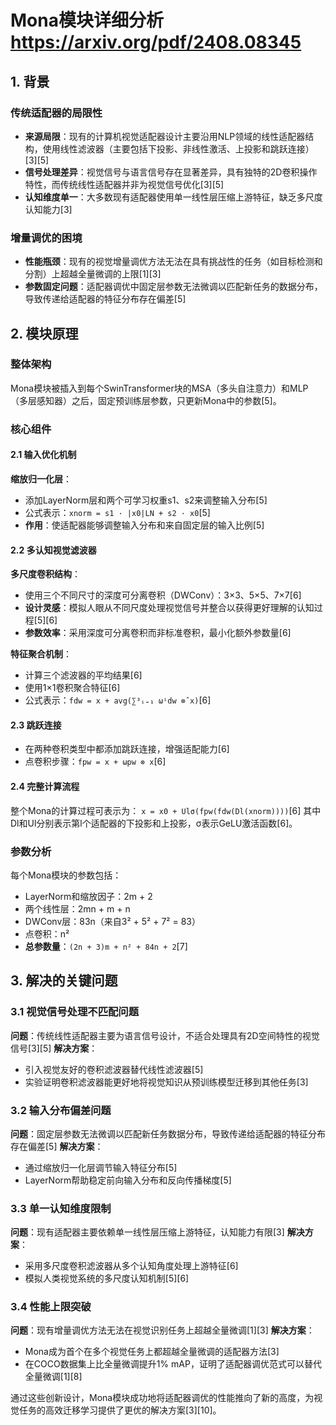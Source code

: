 # Mona模块详细分析 https://arxiv.org/pdf/2408.08345

## 1. 背景

### 传统适配器的局限性
- **来源局限**：现有的计算机视觉适配器设计主要沿用NLP领域的线性适配器结构，使用线性滤波器（主要包括下投影、非线性激活、上投影和跳跃连接）[3][5]
- **信号处理差异**：视觉信号与语言信号存在显著差异，具有独特的2D卷积操作特性，而传统线性适配器并非为视觉信号优化[3][5]
- **认知维度单一**：大多数现有适配器使用单一线性层压缩上游特征，缺乏多尺度认知能力[3]

### 增量调优的困境
- **性能瓶颈**：现有的视觉增量调优方法无法在具有挑战性的任务（如目标检测和分割）上超越全量微调的上限[1][3]
- **参数固定问题**：适配器调优中固定层参数无法微调以匹配新任务的数据分布，导致传递给适配器的特征分布存在偏差[5]

## 2. 模块原理

### 整体架构
Mona模块被插入到每个SwinTransformer块的MSA（多头自注意力）和MLP（多层感知器）之后，固定预训练层参数，只更新Mona中的参数[5]。

### 核心组件

#### 2.1 输入优化机制
**缩放归一化层**：
- 添加LayerNorm层和两个可学习权重s1、s2来调整输入分布[5]
- 公式表示：`xnorm = s1 · |x0|LN + s2 · x0`[5]
- **作用**：使适配器能够调整输入分布和来自固定层的输入比例[5]

#### 2.2 多认知视觉滤波器
**多尺度卷积结构**：
- 使用三个不同尺寸的深度可分离卷积（DWConv）：3×3、5×5、7×7[6]
- **设计灵感**：模拟人眼从不同尺度处理视觉信号并整合以获得更好理解的认知过程[5][6]
- **参数效率**：采用深度可分离卷积而非标准卷积，最小化额外参数量[6]

**特征聚合机制**：
- 计算三个滤波器的平均结果[6]
- 使用1×1卷积聚合特征[6]
- 公式表示：`fdw = x + avg(∑³ᵢ₌₁ ωⁱdw ⊗̂ x)`[6]

#### 2.3 跳跃连接
- 在两种卷积类型中都添加跳跃连接，增强适配能力[6]
- 点卷积步骤：`fpw = x + ωpw ⊗ x`[6]

#### 2.4 完整计算流程
整个Mona的计算过程可表示为：
`x = x0 + Ulσ(fpw(fdw(Dl(xnorm))))`[6]
其中Dl和Ul分别表示第l个适配器的下投影和上投影，σ表示GeLU激活函数[6]。

### 参数分析
每个Mona模块的参数包括：
- LayerNorm和缩放因子：2m + 2
- 两个线性层：2mn + m + n  
- DWConv层：83n（来自3² + 5² + 7² = 83）
- 点卷积：n²
- **总参数量**：`(2n + 3)m + n² + 84n + 2`[7]

## 3. 解决的关键问题

### 3.1 视觉信号处理不匹配问题
**问题**：传统线性适配器主要为语言信号设计，不适合处理具有2D空间特性的视觉信号[3][5]
**解决方案**：
- 引入视觉友好的卷积滤波器替代线性滤波器[5]
- 实验证明卷积滤波器能更好地将视觉知识从预训练模型迁移到其他任务[3]

### 3.2 输入分布偏差问题
**问题**：固定层参数无法微调以匹配新任务数据分布，导致传递给适配器的特征分布存在偏差[5]
**解决方案**：
- 通过缩放归一化层调节输入特征分布[5]
- LayerNorm帮助稳定前向输入分布和反向传播梯度[5]

### 3.3 单一认知维度限制
**问题**：现有适配器主要依赖单一线性层压缩上游特征，认知能力有限[3]
**解决方案**：
- 采用多尺度卷积滤波器从多个认知角度处理上游特征[6]
- 模拟人类视觉系统的多尺度认知机制[5][6]

### 3.4 性能上限突破
**问题**：现有增量调优方法无法在视觉识别任务上超越全量微调[1][3]
**解决方案**：
- Mona成为首个在多个视觉任务上都超越全量微调的适配器方法[3]
- 在COCO数据集上比全量微调提升1% mAP，证明了适配器调优范式可以替代全量微调[1][8]

通过这些创新设计，Mona模块成功地将适配器调优的性能推向了新的高度，为视觉任务的高效迁移学习提供了更优的解决方案[3][10]。